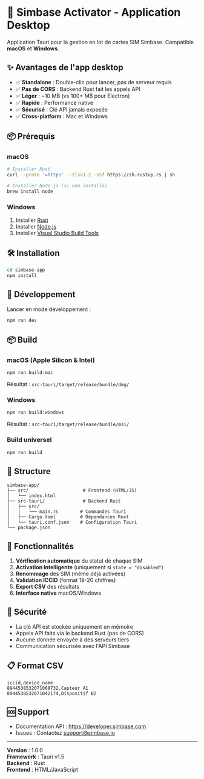 # 🚀 Simbase Activator - Application Desktop

Application Tauri pour la gestion en lot de cartes SIM Simbase.
Compatible **macOS** et **Windows**.

## ✨ Avantages de l'app desktop

- ✅ **Standalone** : Double-clic pour lancer, pas de serveur requis
- ✅ **Pas de CORS** : Backend Rust fait les appels API
- ✅ **Léger** : ~10 MB (vs 100+ MB pour Electron)
- ✅ **Rapide** : Performance native
- ✅ **Sécurisé** : Clé API jamais exposée
- ✅ **Cross-platform** : Mac et Windows

## 📦 Prérequis

### macOS
```bash
# Installer Rust
curl --proto '=https' --tlsv1.2 -sSf https://sh.rustup.rs | sh

# Installer Node.js (si non installé)
brew install node
```

### Windows
1. Installer [Rust](https://www.rust-lang.org/tools/install)
2. Installer [Node.js](https://nodejs.org/)
3. Installer [Visual Studio Build Tools](https://visualstudio.microsoft.com/downloads/)

## 🛠️ Installation

```bash
cd simbase-app
npm install
```

## 🚀 Développement

Lancer en mode développement :

```bash
npm run dev
```

## 📦 Build

### macOS (Apple Silicon & Intel)
```bash
npm run build:mac
```

Résultat : `src-tauri/target/release/bundle/dmg/`

### Windows
```bash
npm run build:windows
```

Résultat : `src-tauri/target/release/bundle/msi/`

### Build universel
```bash
npm run build
```

## 📂 Structure

```
simbase-app/
├── src/                    # Frontend (HTML/JS)
│   └── index.html
├── src-tauri/              # Backend Rust
│   ├── src/
│   │   └── main.rs        # Commandes Tauri
│   ├── Cargo.toml         # Dépendances Rust
│   └── tauri.conf.json    # Configuration Tauri
└── package.json
```

## 🎯 Fonctionnalités

1. **Vérification automatique** du statut de chaque SIM
2. **Activation intelligente** (uniquement si `state = "disabled"`)
3. **Renommage** des SIM (même déjà activées)
4. **Validation ICCID** (format 19-20 chiffres)
5. **Export CSV** des résultats
6. **Interface native** macOS/Windows

## 🔐 Sécurité

- La clé API est stockée uniquement en mémoire
- Appels API faits via le backend Rust (pas de CORS)
- Aucune donnée envoyée à des serveurs tiers
- Communication sécurisée avec l'API Simbase

## 📋 Format CSV

```csv
iccid,device_name
8944538532071068732,Capteur A1
8944538532071042174,Dispositif B2
```

## 🆘 Support

- Documentation API : https://developer.simbase.com
- Issues : Contactez support@simbase.io

---

**Version** : 1.0.0  
**Framework** : Tauri v1.5  
**Backend** : Rust  
**Frontend** : HTML/JavaScript
